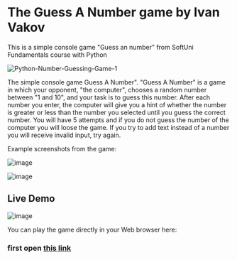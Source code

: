 # The Guess A Number game by Ivan Vakov
This is a simple console game "Guess an number" from SoftUni Fundamentals course with Python

![Python-Number-Guessing-Game-1](https://user-images.githubusercontent.com/119103300/232029402-30d0f98c-cd89-4cf8-8442-59f09c0c27eb.png)

The simple console game Guess A Number". "Guess A Number" is a game in which your opponent, "the computer", chooses a random number between "1 and 10", and your task is to guess this number. After each number you enter, the computer will give you a hint of whether the number is greater or less than the number you selected until you guess the correct number. You will have 5 attempts and if you do not guess the number of the computer you will loose the game. If you try to add text instead of a number you will receive invalid input, try again.

Example screenshots from the game:

![image](https://user-images.githubusercontent.com/119103300/232031301-db56b758-566a-42f9-96c8-4b4a3507de05.png)

![image](https://user-images.githubusercontent.com/119103300/232031478-c06ac1ab-59b2-4ca5-bb38-2883de04d700.png)

## Live Demo

![image](https://user-images.githubusercontent.com/119103300/232077550-154bd8a4-cb06-4f07-b733-d7dd74ca11ec.png)


You can play the game directly in your Web browser here:

### first open <a href="https://https://replit.com/@Ivakov/Guess-a-number#main.py">this link<a/>


